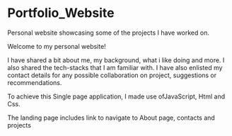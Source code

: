 # Portfolio_Website
Personal website showcasing some of the projects I have worked on.

Welcome to my personal website!

I have shared a bit about me, my background, what i like doing and more.
I also shared the tech-stacks that I am familiar with. I have also enlisted my contact details for any possible collaboration on project, suggestions or recommendations.


To achieve this Single page application, I made use ofJavaScript, Html and Css.

The landing page includes link to navigate to About page, contacts and projects
